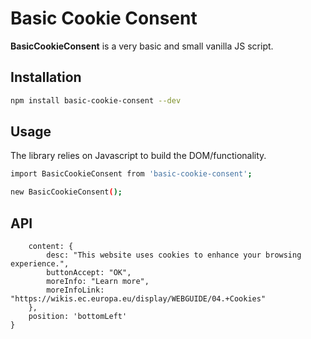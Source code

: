 # Basic Cookie Consent

**BasicCookieConsent** is a very basic and small vanilla JS script.

## Installation

```sh
npm install basic-cookie-consent --dev
```

## Usage

The library relies on Javascript to build the DOM/functionality.

```sh
import BasicCookieConsent from 'basic-cookie-consent';

new BasicCookieConsent();
```

## API

```{
    content: {
        desc: "This website uses cookies to enhance your browsing experience.",
        buttonAccept: "OK",
        moreInfo: "Learn more",
        moreInfoLink: "https://wikis.ec.europa.eu/display/WEBGUIDE/04.+Cookies"
    },
    position: 'bottomLeft'
}
```
